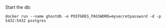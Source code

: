 Start the db:

```shell
docker run --name ghostdb -e POSTGRES_PASSWORD=mysecretpassword -d -p 5432:5432 postgres
```

